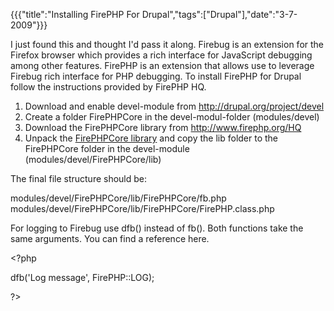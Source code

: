 {{{"title":"Installing FirePHP For Drupal","tags":["Drupal"],"date":"3-7-2009"}}}

I just found this and thought I'd pass it along. Firebug is an extension for the Firefox browser which provides a rich interface for JavaScript debugging among other features. FirePHP is an extension that allows use to leverage Firebug rich interface for PHP debugging. To install FirePHP for Drupal follow the instructions provided by FirePHP HQ.

<ol>
   <li>Download and enable devel-module from <a href="http://drupal.org/project/devel" title="http://drupal.org/project/devel">http://drupal.org/project/devel</a></li>
   <li>Create a folder FirePHPCore in the devel-modul-folder (modules/devel)</li>
   <li>Download the FirePHPCore library from <a href="http://www.firephp.org/HQ" title="http://www.firephp.org/HQ">http://www.firephp.org/HQ</a></li>
   <li>Unpack the <a href="http://www.firephp.org/DownloadRelease/FirePHPLibrary-FirePHPCore-0.2.1">FirePHPCore library</a> and copy the lib folder to the FirePHPCore folder in the devel-module (modules/devel/FirePHPCore/lib) </li>
</ol>

The final file structure should be:

modules/devel/FirePHPCore/lib/FirePHPCore/fb.php
modules/devel/FirePHPCore/lib/FirePHPCore/FirePHP.class.php

For logging to Firebug use dfb() instead of fb(). Both functions take the same arguments. You can find a reference here.

&#60;?php

dfb('Log message', FirePHP::LOG);

?&#62;